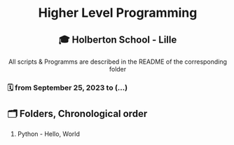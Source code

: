 # <p align="center">Higher Level Programming</p>

## <p align="center">🎓 Holberton School - Lille</p>
<p align="center">All scripts & Programms are described in the README of the corresponding folder</p>

### <p>🗓️ from September 25, 2023 to (...)</p>

<h2>🗂️ Folders, Chronological order</h2>
<ol>
<li>Python - Hello, World</li>
